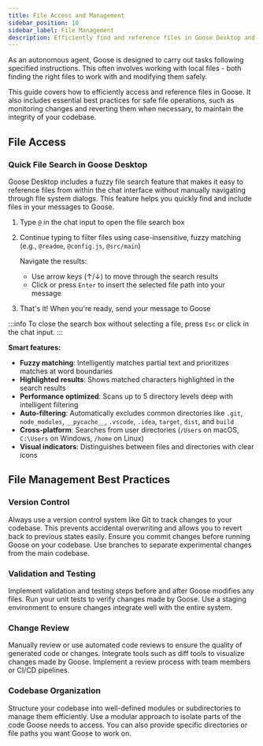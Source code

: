 ```yaml
---
title: File Access and Management
sidebar_position: 10
sidebar_label: File Management
description: Efficiently find and reference files in Goose Desktop and follow best practices for safe file operations
---
```


As an autonomous agent, Goose is designed to carry out tasks following specified instructions. This often involves working with local files - both finding the right files to work with and modifying them safely.

This guide covers how to efficiently access and reference files in Goose. It also includes essential best practices for safe file operations, such as monitoring changes and reverting them when necessary, to maintain the integrity of your codebase.

## File Access

### Quick File Search in Goose Desktop

Goose Desktop includes a fuzzy file search feature that makes it easy to reference files from within the chat interface without manually navigating through file system dialogs. This feature helps you quickly find and include files in your messages to Goose.

1. Type `@` in the chat input to open the file search box
2. Continue typing to filter files using case-insensitive, fuzzy matching (e.g., `@readme`, `@config.js`, `@src/main`)

   Navigate the results:
   - Use arrow keys (↑/↓) to move through the search results
   - Click or press `Enter` to insert the selected file path into your message
   
3. That's it! When you're ready, send your message to Goose

:::info
To close the search box without selecting a file, press `Esc` or click in the chat input.
:::

**Smart features:**
- **Fuzzy matching**: Intelligently matches partial text and prioritizes matches at word boundaries
- **Highlighted results**: Shows matched characters highlighted in the search results
- **Performance optimized**: Scans up to 5 directory levels deep with intelligent filtering
- **Auto-filtering**: Automatically excludes common directories like `.git`, `node_modules`, `__pycache__`, `.vscode`, `.idea`, `target`, `dist`, and `build`
- **Cross-platform**: Searches from user directories (`/Users` on macOS, `C:\Users` on Windows, `/home` on Linux)
- **Visual indicators**: Distinguishes between files and directories with clear icons

## File Management Best Practices

### Version Control

Always use a version control system like Git to track changes to your codebase. This prevents accidental overwriting and allows you to revert back to previous states easily. Ensure you commit changes before running Goose on your codebase. Use branches to separate experimental changes from the main codebase.

### Validation and Testing

Implement validation and testing steps before and after Goose modifies any files. Run your unit tests to verify changes made by Goose. Use a staging environment to ensure changes integrate well with the entire system.

### Change Review

Manually review or use automated code reviews to ensure the quality of generated code or changes. Integrate tools such as diff tools to visualize changes made by Goose. Implement a review process with team members or CI/CD pipelines.

### Codebase Organization

Structure your codebase into well-defined modules or subdirectories to manage them efficiently. Use a modular approach to isolate parts of the code Goose needs to access. You can also provide specific directories or file paths you want Goose to work on.
